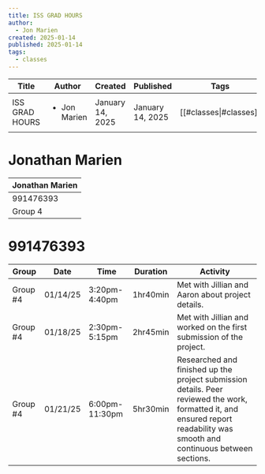 ```yaml
---
title: ISS GRAD HOURS
author:
  - Jon Marien
created: 2025-01-14
published: 2025-01-14
tags:
  - classes
---
```


| Title          | Author                       | Created          | Published        | Tags                   |
| -------------- | ---------------------------- | ---------------- | ---------------- | ---------------------- |
| ISS GRAD HOURS | <ul><li>Jon Marien</li></ul> | January 14, 2025 | January 14, 2025 | [[#classes\|#classes]] |

# Jonathan Marien

| Jonathan Marien |
| --------------- |
| 991476393       |
| Group 4         |
# 991476393

| Group    | Date     | Time           | Duration | Activity                                                                                                                                                                    |
| -------- | -------- | -------------- | -------- | --------------------------------------------------------------------------------------------------------------------------------------------------------------------------- |
| Group #4 | 01/14/25 | 3:20pm-4:40pm  | 1hr40min | Met with Jillian and Aaron about project details.                                                                                                                           |
| Group #4 | 01/18/25 | 2:30pm-5:15pm  | 2hr45min | Met with Jillian and worked on the first submission of the project.                                                                                                         |
| Group #4 | 01/21/25 | 6:00pm-11:30pm | 5hr30min | Researched and finished up the project submission details. Peer reviewed the work, formatted it, and ensured report readability was smooth and continuous between sections. |